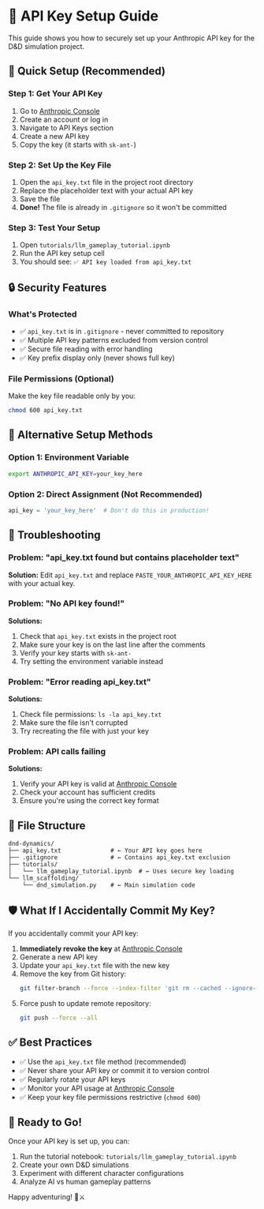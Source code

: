 # 🔐 API Key Setup Guide

This guide shows you how to securely set up your Anthropic API key for the D&D simulation project.

## 🚀 Quick Setup (Recommended)

### Step 1: Get Your API Key
1. Go to [Anthropic Console](https://console.anthropic.com/)
2. Create an account or log in
3. Navigate to API Keys section
4. Create a new API key
5. Copy the key (it starts with `sk-ant-`)

### Step 2: Set Up the Key File
1. Open the `api_key.txt` file in the project root directory
2. Replace the placeholder text with your actual API key
3. Save the file
4. **Done!** The file is already in `.gitignore` so it won't be committed

### Step 3: Test Your Setup
1. Open `tutorials/llm_gameplay_tutorial.ipynb`
2. Run the API key setup cell
3. You should see: `✅ API key loaded from api_key.txt`

## 🔒 Security Features

### What's Protected
- ✅ `api_key.txt` is in `.gitignore` - never committed to repository
- ✅ Multiple API key patterns excluded from version control
- ✅ Secure file reading with error handling
- ✅ Key prefix display only (never shows full key)

### File Permissions (Optional)
Make the key file readable only by you:
```bash
chmod 600 api_key.txt
```

## 🔧 Alternative Setup Methods

### Option 1: Environment Variable
```bash
export ANTHROPIC_API_KEY=your_key_here
```

### Option 2: Direct Assignment (Not Recommended)
```python
api_key = 'your_key_here'  # Don't do this in production!
```

## 🚨 Troubleshooting

### Problem: "api_key.txt found but contains placeholder text"
**Solution:** Edit `api_key.txt` and replace `PASTE_YOUR_ANTHROPIC_API_KEY_HERE` with your actual key.

### Problem: "No API key found!"
**Solutions:**
1. Check that `api_key.txt` exists in the project root
2. Make sure your key is on the last line after the comments
3. Verify your key starts with `sk-ant-`
4. Try setting the environment variable instead

### Problem: "Error reading api_key.txt"
**Solutions:**
1. Check file permissions: `ls -la api_key.txt`
2. Make sure the file isn't corrupted
3. Try recreating the file with just your key

### Problem: API calls failing
**Solutions:**
1. Verify your API key is valid at [Anthropic Console](https://console.anthropic.com/)
2. Check your account has sufficient credits
3. Ensure you're using the correct key format

## 📁 File Structure

```
dnd-dynamics/
├── api_key.txt              # ← Your API key goes here
├── .gitignore               # ← Contains api_key.txt exclusion
├── tutorials/
│   └── llm_gameplay_tutorial.ipynb  # ← Uses secure key loading
└── llm_scaffolding/
    └── dnd_simulation.py    # ← Main simulation code
```

## 🛡️ What If I Accidentally Commit My Key?

If you accidentally commit your API key:

1. **Immediately revoke the key** at [Anthropic Console](https://console.anthropic.com/)
2. Generate a new API key
3. Update your `api_key.txt` file with the new key
4. Remove the key from Git history:
   ```bash
   git filter-branch --force --index-filter 'git rm --cached --ignore-unmatch api_key.txt' --prune-empty --tag-name-filter cat -- --all
   ```
5. Force push to update remote repository:
   ```bash
   git push --force --all
   ```

## ✅ Best Practices

- ✅ Use the `api_key.txt` file method (recommended)
- ✅ Never share your API key or commit it to version control
- ✅ Regularly rotate your API keys
- ✅ Monitor your API usage at [Anthropic Console](https://console.anthropic.com/)
- ✅ Keep your key file permissions restrictive (`chmod 600`)

## 🎯 Ready to Go!

Once your API key is set up, you can:
1. Run the tutorial notebook: `tutorials/llm_gameplay_tutorial.ipynb`
2. Create your own D&D simulations
3. Experiment with different character configurations
4. Analyze AI vs human gameplay patterns

Happy adventuring! 🐉⚔️